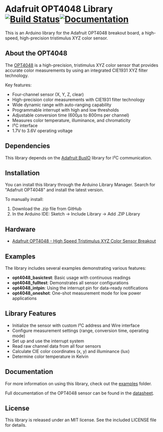 # Adafruit OPT4048 Library [![Build Status](https://github.com/adafruit/Adafruit_OPT4048/workflows/Arduino%20Library%20CI/badge.svg)](https://github.com/adafruit/Adafruit_OPT4048/actions)[![Documentation](https://github.com/adafruit/ci-arduino/blob/master/assets/doxygen_badge.svg)](http://adafruit.github.io/Adafruit_OPT4048/html/index.html)

This is an Arduino library for the Adafruit OPT4048 breakout board, a high-speed, high-precision tristimulus XYZ color sensor.

## About the OPT4048

The [OPT4048](https://www.adafruit.com/products/6334) is a high-precision, tristimulus XYZ color sensor that provides accurate color measurements by using an integrated CIE1931 XYZ filter technology. 

Key features:
* Four-channel sensor (X, Y, Z, clear)
* High-precision color measurements with CIE1931 filter technology
* Wide dynamic range with auto-ranging capability
* Programmable interrupt with high and low thresholds
* Adjustable conversion time (600μs to 800ms per channel)
* Measures color temperature, illuminance, and chromaticity
* I²C interface
* 1.7V to 3.6V operating voltage

## Dependencies

This library depends on the [Adafruit BusIO](https://github.com/adafruit/Adafruit_BusIO) library for I²C communication.

## Installation

You can install this library through the Arduino Library Manager. Search for "Adafruit OPT4048" and install the latest version.

To manually install:
1. Download the .zip file from GitHub
2. In the Arduino IDE: Sketch -> Include Library -> Add .ZIP Library

## Hardware

* [Adafruit OPT4048 - High Speed Tristimulus XYZ Color Sensor Breakout](https://www.adafruit.com/products/6334)

## Examples

The library includes several examples demonstrating various features:

* **opt4048_basictest**: Basic usage with continuous readings
* **opt4048_fulltest**: Demonstrates all sensor configurations
* **opt4048_intpin**: Using the interrupt pin for data-ready notifications
* **opt4048_oneshot**: One-shot measurement mode for low power applications

## Library Features

* Initialize the sensor with custom I²C address and Wire interface
* Configure measurement settings (range, conversion time, operating mode)
* Set up and use the interrupt system
* Read raw channel data from all four sensors
* Calculate CIE color coordinates (x, y) and illuminance (lux)
* Determine color temperature in Kelvin

## Documentation

For more information on using this library, check out the [examples](/examples) folder.

Full documentation of the OPT4048 sensor can be found in the [datasheet](https://www.ti.com/lit/ds/symlink/opt4048.pdf).

## License

This library is released under an MIT license. See the included LICENSE file for details.
